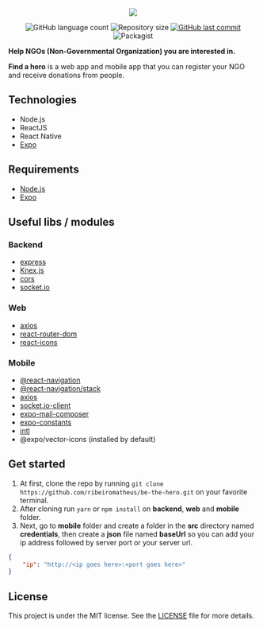 <div align="center">
    <img src="https://user-images.githubusercontent.com/41703972/78392178-28627a80-75be-11ea-80bd-19b687100809.png">
</div>

<p align="center">
  <img alt="GitHub language count" src="https://img.shields.io/github/languages/count/ribeiromatheus/find-a-hero">

  <img alt="Repository size" src="https://img.shields.io/github/repo-size/ribeiromatheus/find-a-hero">
  
  <a href="https://github.com/ribeiromatheus/find-a-hero/commits/master">
    <img alt="GitHub last commit" src="https://img.shields.io/github/last-commit/ribeiromatheus/find-a-hero">
  </a>

  <img alt="Packagist" src="https://img.shields.io/badge/License-MIT-green.svg">
</p>

**Help NGOs (Non-Governmental Organization) you are interested in.**

**Find a hero** is a web app and mobile app that you can register your NGO and receive donations from people.

## Technologies
- Node.js
- ReactJS
- React Native
- [Expo](https://expo.io/learn)

## Requirements
- [Node.js](https://nodejs.org)
- [Expo](https://expo.io/learn)

## Useful libs / modules
### Backend
- [express](https://github.com/expressjs/express)
- [Knex.js](https://github.com/knex/knex)
- [cors](https://github.com/expressjs/cors)
- [socket.io](https://github.com/socketio/socket.io)

### Web
- [axios](https://github.com/axios/axios)
- [react-router-dom](https://github.com/ReactTraining/react-router/tree/master/packages/react-router-dom)
- [react-icons](https://github.com/react-icons/react-icons)

### Mobile
- [@react-navigation](https://reactnavigation.org/docs/getting-started)
- [@react-navigation/stack](https://reactnavigation.org/docs/hello-react-navigation)
- [axios](https://github.com/axios/axios)
- [socket.io-client](https://github.com/socketio/socket.io-client)
- [expo-mail-composer](https://docs.expo.io/versions/latest/sdk/mail-composer/)
- [expo-constants](https://docs.expo.io/versions/latest/sdk/constants/)
- [intl](https://github.com/andyearnshaw/Intl.js#readme)
- @expo/vector-icons (installed by default)

## Get started
1. At first, clone the repo by running `git clone https://github.com/ribeiromatheus/be-the-hero.git` on your favorite terminal.
2. After cloning run `yarn` or `npm install` on **backend**, **web** and **mobile** folder.
3. Next, go to **mobile** folder and create a folder in the **src** directory named **credentials**, then create a **json** file named **baseUrl** so you can add your ip address followed by server port or your server url. 
```json
{
    "ip": "http://<ip goes here>:<port goes here>"
}
```

## License
This project is under the MIT license. See the [LICENSE](https://github.com/ribeiromatheus/be-the-hero/blob/master/LICENSE) file for more details.
